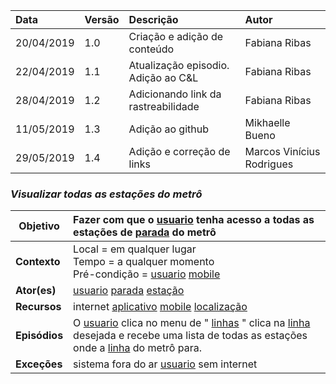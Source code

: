 |Data|Versão|Descrição|Autor|
|:---|:---|:---|:---|
|20/04/2019|1.0|Criação e adição de conteúdo|Fabiana Ribas|
|22/04/2019|1.1|Atualização episodio. Adição ao C&L|Fabiana Ribas|
|28/04/2019|1.2|Adicionando link da rastreabilidade|Fabiana Ribas|
|11/05/2019|1.3|Adição ao github|Mikhaelle Bueno|
|29/05/2019|1.4|Adição e correção de links |Marcos Vinícius Rodrigues|

### ***<a name="Visualizar Todas As Estações Do Metrô">Visualizar todas as estações do metrô</a>***

|**Objetivo**|Fazer com que o [usuario](https://github.com/Andre-Eduardo/2019.1-Requisitos-Moovit/wiki/L65-Usu%C3%A1rio) tenha acesso a todas as estações de [parada](https://github.com/Andre-Eduardo/2019.1-Requisitos-Moovit/wiki/L41---parada) do metrô |
|--|:--|
|**Contexto**|Local = em qualquer lugar<br>Tempo = a qualquer momento<br>Pré-condição = [usuario](https://github.com/Andre-Eduardo/2019.1-Requisitos-Moovit/wiki/L65-Usu%C3%A1rio) [mobile](https://github.com/Andre-Eduardo/2019.1-Requisitos-Moovit/wiki/L03---aplica%C3%A7ao-mobile) |
|**Ator(es)**|[usuario](https://github.com/Andre-Eduardo/2019.1-Requisitos-Moovit/wiki/L65-Usu%C3%A1rio) [parada](https://github.com/Andre-Eduardo/2019.1-Requisitos-Moovit/wiki/L41---parada) [estação](https://github.com/Andre-Eduardo/2019.1-Requisitos-Moovit/wiki/L18---esta%C3%A7%C3%A3o) |
|**Recursos**|internet [aplicativo](https://github.com/Andre-Eduardo/2019.1-Requisitos-Moovit/wiki/L03---aplica%C3%A7ao-mobile) [mobile](https://github.com/Andre-Eduardo/2019.1-Requisitos-Moovit/wiki/L03---aplica%C3%A7ao-mobile) [localização](https://github.com/Andre-Eduardo/2019.1-Requisitos-Moovit/wiki/L32---Localiza) |
|**Episódios**|O [usuario](https://github.com/Andre-Eduardo/2019.1-Requisitos-Moovit/wiki/L65-Usu%C3%A1rio) clica no menu de " [linhas](https://github.com/Andre-Eduardo/2019.1-Requisitos-Moovit/wiki/L30---linhas) " clica na [linha](https://github.com/Andre-Eduardo/2019.1-Requisitos-Moovit/wiki/L27---linha) desejada e recebe uma lista de todas as estações onde a [linha](https://github.com/Andre-Eduardo/2019.1-Requisitos-Moovit/wiki/L27---linha) do metrô para. |
|**Exceções**|sistema fora do ar [usuario](https://github.com/Andre-Eduardo/2019.1-Requisitos-Moovit/wiki/L65-Usu%C3%A1rio) sem internet |
<br><br>